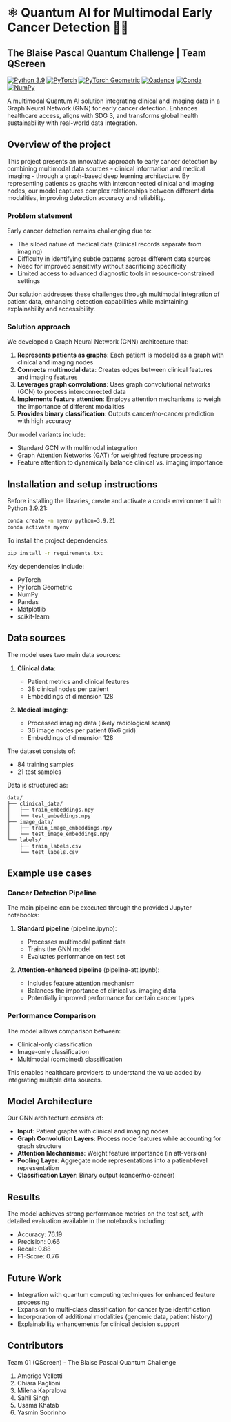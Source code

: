 # ⚛️ Quantum AI for Multimodal Early Cancer Detection 🔬🏥
## The Blaise Pascal Quantum Challenge | Team QScreen

[![Python 3.9](https://img.shields.io/badge/python-3.9-blue.svg)](https://www.python.org/downloads/release/python-390/)
[![PyTorch](https://img.shields.io/badge/PyTorch-%23EE4C2C.svg?style=flat&logo=PyTorch&logoColor=white)](https://pytorch.org/)
[![PyTorch Geometric](https://img.shields.io/badge/PyG-2.6.1-blue.svg)](https://pytorch-geometric.readthedocs.io/)
[![Qadence](https://img.shields.io/badge/Qadence-1.11.0-orange.svg)](https://github.com/pasqal-io/qadence)
[![Conda](https://img.shields.io/badge/Conda-Compatible-green.svg)](https://docs.conda.io/)
[![NumPy](https://img.shields.io/badge/NumPy-1.26.2-blue.svg)](https://numpy.org/)

A multimodal Quantum AI solution integrating clinical and imaging data in a Graph Neural Network (GNN) for early cancer detection. Enhances healthcare access, aligns with SDG 3, and transforms global health sustainability with real-world data integration.

## Overview of the project

This project presents an innovative approach to early cancer detection by combining multimodal data sources - clinical information and medical imaging - through a graph-based deep learning architecture. By representing patients as graphs with interconnected clinical and imaging nodes, our model captures complex relationships between different data modalities, improving detection accuracy and reliability.

### Problem statement

Early cancer detection remains challenging due to:
- The siloed nature of medical data (clinical records separate from imaging)
- Difficulty in identifying subtle patterns across different data sources
- Need for improved sensitivity without sacrificing specificity
- Limited access to advanced diagnostic tools in resource-constrained settings

Our solution addresses these challenges through multimodal integration of patient data, enhancing detection capabilities while maintaining explainability and accessibility.

### Solution approach

We developed a Graph Neural Network (GNN) architecture that:

1. **Represents patients as graphs**: Each patient is modeled as a graph with clinical and imaging nodes
2. **Connects multimodal data**: Creates edges between clinical features and imaging features
3. **Leverages graph convolutions**: Uses graph convolutional networks (GCN) to process interconnected data
4. **Implements feature attention**: Employs attention mechanisms to weigh the importance of different modalities
5. **Provides binary classification**: Outputs cancer/no-cancer prediction with high accuracy

Our model variants include:
- Standard GCN with multimodal integration
- Graph Attention Networks (GAT) for weighted feature processing
- Feature attention to dynamically balance clinical vs. imaging importance

## Installation and setup instructions

Before installing the libraries, create and activate a conda environment with Python 3.9.21:
```bash
conda create -n myenv python=3.9.21
conda activate myenv
```

To install the project dependencies:
```bash
pip install -r requirements.txt
```

Key dependencies include:
- PyTorch
- PyTorch Geometric
- NumPy
- Pandas
- Matplotlib
- scikit-learn

## Data sources

The model uses two main data sources:

1. **Clinical data**: 
   - Patient metrics and clinical features
   - 38 clinical nodes per patient
   - Embeddings of dimension 128

2. **Medical imaging**:
   - Processed imaging data (likely radiological scans)
   - 36 image nodes per patient (6x6 grid)
   - Embeddings of dimension 128

The dataset consists of:
- 84 training samples
- 21 test samples

Data is structured as:
```
data/
├── clinical_data/
│   ├── train_embeddings.npy
│   └── test_embeddings.npy
├── image_data/
│   ├── train_image_embeddings.npy
│   └── test_image_embeddings.npy
└── labels/
    ├── train_labels.csv
    └── test_labels.csv
```

## Example use cases

### Cancer Detection Pipeline

The main pipeline can be executed through the provided Jupyter notebooks:

1. **Standard pipeline** (pipeline.ipynb):
   - Processes multimodal patient data
   - Trains the GNN model
   - Evaluates performance on test set

2. **Attention-enhanced pipeline** (pipeline-att.ipynb):
   - Includes feature attention mechanism
   - Balances the importance of clinical vs. imaging data
   - Potentially improved performance for certain cancer types

### Performance Comparison

The model allows comparison between:
- Clinical-only classification
- Image-only classification
- Multimodal (combined) classification

This enables healthcare providers to understand the value added by integrating multiple data sources.

## Model Architecture

Our GNN architecture consists of:

- **Input**: Patient graphs with clinical and imaging nodes
- **Graph Convolution Layers**: Process node features while accounting for graph structure
- **Attention Mechanisms**: Weight feature importance (in att-version)
- **Pooling Layer**: Aggregate node representations into a patient-level representation
- **Classification Layer**: Binary output (cancer/no-cancer)

## Results

The model achieves strong performance metrics on the test set, with detailed evaluation available in the notebooks including:
- Accuracy: 76.19
- Precision: 0.66
- Recall: 0.88
- F1-Score: 0.76

## Future Work

- Integration with quantum computing techniques for enhanced feature processing
- Expansion to multi-class classification for cancer type identification
- Incorporation of additional modalities (genomic data, patient history)
- Explainability enhancements for clinical decision support

## Contributors

Team 01 (QScreen) - The Blaise Pascal Quantum Challenge

1. Amerigo Velletti
2. Chiara Paglioni
3. Milena Kapralova
4. Sahil Singh
5. Usama Khatab
6. Yasmin Sobrinho